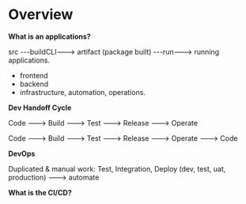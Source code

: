 # Overview 

**What is an applications?**

src ---buildCLI---> artifact (package built) ---run---> running applications.

- frontend
- backend
- infrastructure, automation, operations.

**Dev Handoff Cycle**

Code ---> Build ---> Test ---> Release ---> Operate

Code ---> Build ---> Test ---> Release ---> Operate ---> Code

**DevOps**

Duplicated & manual work: Test, Integration, Deploy (dev, test, uat, production) ---> automate 

**What is the CI/CD?**

